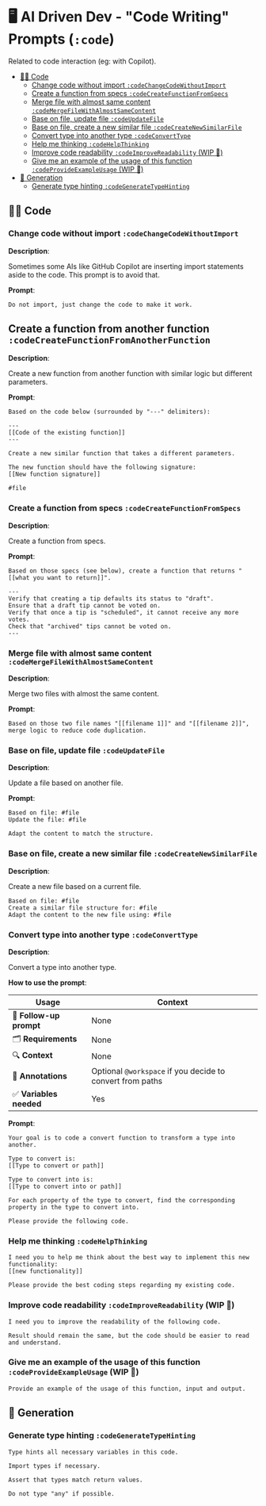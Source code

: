 # 🖥️ AI Driven Dev - "Code Writing" Prompts (`:code`)

Related to code interaction (eg: with Copilot).

- [🧑‍💻 Code](#-code)
  - [Change code without import `:codeChangeCodeWithoutImport`](#change-code-without-import-codechangecodewithoutimport)
  - [Create a function from specs `:codeCreateFunctionFromSpecs`](#create-a-function-from-specs-codecreatefunctionfromspecs)
  - [Merge file with almost same content `:codeMergeFileWithAlmostSameContent`](#merge-file-with-almost-same-content-codemergefilewithalmostsamecontent)
  - [Base on file, update file `:codeUpdateFile`](#base-on-file-update-file-codeupdatefile)
  - [Base on file, create a new similar file `:codeCreateNewSimilarFile`](#base-on-file-create-a-new-similar-file-codecreatenewsimilarfile)
  - [Convert type into another type `:codeConvertType`](#convert-type-into-another-type-codeconverttype)
  - [Help me thinking `:codeHelpThinking`](#help-me-thinking-codehelpthinking)
  - [Improve code readability `:codeImproveReadability` (WIP 🚧)](#improve-code-readability-codeimprovereadability-wip-)
  - [Give me an example of the usage of this function `:codeProvideExampleUsage` (WIP 🚧)](#give-me-an-example-of-the-usage-of-this-function-codeprovideexampleusage-wip-)
- [🚀 Generation](#-generation)
  - [Generate type hinting `:codeGenerateTypeHinting`](#generate-type-hinting-codegeneratetypehinting)

## 🧑‍💻 Code

### Change code without import `:codeChangeCodeWithoutImport`

**Description**:

Sometimes some AIs like GitHub Copilot are inserting import statements aside to the code. This prompt is to avoid that.

**Prompt**:

```text
Do not import, just change the code to make it work.
```

## Create a function from another function `:codeCreateFunctionFromAnotherFunction`

**Description**:

Create a new function from another function with similar logic but different parameters.

**Prompt**:

```text
Based on the code below (surrounded by "---" delimiters):

---
[[Code of the existing function]]
---

Create a new similar function that takes a different parameters.

The new function should have the following signature:
[[New function signature]]

#file
```

### Create a function from specs `:codeCreateFunctionFromSpecs`

**Description**:

Create a function from specs.

**Prompt**:

```text
Based on those specs (see below), create a function that returns "[[what you want to return]]".

---
Verify that creating a tip defaults its status to "draft".
Ensure that a draft tip cannot be voted on.
Verify that once a tip is "scheduled", it cannot receive any more votes.
Check that "archived" tips cannot be voted on.
---
```

### Merge file with almost same content `:codeMergeFileWithAlmostSameContent`

**Description**:

Merge two files with almost the same content.

**Prompt**:

```text
Based on those two file names "[[filename 1]]" and "[[filename 2]]", merge logic to reduce code duplication.
```

### Base on file, update file `:codeUpdateFile`

**Description**:

Update a file based on another file.

**Prompt**:

```text
Based on file: #file
Update the file: #file

Adapt the content to match the structure.
```

### Base on file, create a new similar file `:codeCreateNewSimilarFile`

**Description**:

Create a new file based on a current file.

```text
Based on file: #file
Create a similar file structure for: #file
Adapt the content to the new file using: #file
```

### Convert type into another type `:codeConvertType`

**Description**:

Convert a type into another type.

**How to use the prompt**:

| Usage                   | Context                                                  |
|-------------------------|----------------------------------------------------------|
| 🔁 **Follow-up prompt** | None                                                     |
| 🗂️ **Requirements**     | None                                                     |
| 🔍 **Context**          | None                                                     |
| 📌 **Annotations**      | Optional `@workspace` if you decide to convert from paths|
| ✅ **Variables needed** | Yes                                                      |

**Prompt**:

```text
Your goal is to code a convert function to transform a type into another.

Type to convert is:
[[Type to convert or path]]

Type to convert into is:
[[Type to convert into or path]]

For each property of the type to convert, find the corresponding property in the type to convert into.

Please provide the following code.
```

### Help me thinking `:codeHelpThinking`

```text
I need you to help me think about the best way to implement this new functionality:
[[new functionality]]

Please provide the best coding steps regarding my existing code.
```

### Improve code readability `:codeImproveReadability` (WIP 🚧)

```text
I need you to improve the readability of the following code.

Result should remain the same, but the code should be easier to read and understand.
```

### Give me an example of the usage of this function `:codeProvideExampleUsage` (WIP 🚧)

```text
Provide an example of the usage of this function, input and output.
```

## 🚀 Generation

### Generate type hinting `:codeGenerateTypeHinting`

```text
Type hints all necessary variables in this code.

Import types if necessary.

Assert that types match return values.

Do not type "any" if possible.
```
